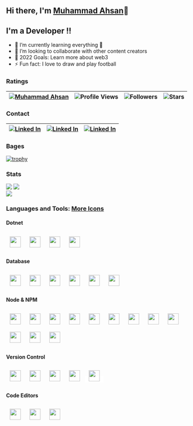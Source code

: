 ## Hi there, I'm [Muhammad Ahsan](https://github.com/ahsansoftengineer/)👋 
 
          
## I'm a Developer !!

- 🌱 I’m currently learning everything 🤣
- 👯 I’m looking to collaborate with other content creators
- 🥅 2022 Goals: Learn more about web3
- ⚡ Fun fact: I love to draw and play football

### Ratings

| [![Muhammad Ahsan](https://img.shields.io/badge/MUHAMMAD-AHSAN-<COLOR>.svg)](https://shields.io/) | ![Profile Views](https://komarev.com/ghpvc/?username=ahsansoftengineer&color=green) | ![Followers](https://img.shields.io/github/followers/ahsansoftengineer) | ![Stars](https://img.shields.io/github/stars/ahsansoftengineer?label=Profile%20Stars&logo=Profile%20stars&logoColor=g) | 
--| --| --| --|

### Contact
| [![Linked In](https://img.shields.io/badge/linkedin-%230077B5.svg?style=for-the-badge&logo=linkedin)](https://www.linkedin.com/in/muhammad-ahsan-saifi-1511a6191/) | [![Linked In](https://img.shields.io/badge/linkedin-%230077B5.svg?style=for-the-badge&logo=linkedin)](https://www.linkedin.com/in/muhammad-ahsan-saifi-1511a6191/) | [![Linked In](https://img.shields.io/badge/linkedin-%230077B5.svg?style=for-the-badge&logo=linkedin)](https://www.linkedin.com/in/muhammad-ahsan-saifi-1511a6191/) |
--| --| --|

### Bages
[![trophy](https://github-profile-trophy.vercel.app/?username=ahsansoftengineer&margin-w=8&row=2&column=3&align=center)](https://github.com/ryo-ma/github-profile-trophy)

### Stats
![](https://github-readme-stats.vercel.app/api?username=ahsansoftengineer&theme=light&hide_border=false&include_all_commits=true&count_private=true)
![](https://github-readme-streak-stats.herokuapp.com?user=ahsansoftengineer&theme=light&hide_border=false)<br/>
![](https://github-readme-stats.vercel.app/api/top-langs?username=ahsansoftengineer&theme=light&hide_border=false&include_all_commits=true&count_private=true&layout=compact)

### Languages and Tools: [More Icons](https://devicon.dev/)
#### Dotnet
<p>
  <img width="30px" style="padding:10px" src="https://cdn.jsdelivr.net/gh/devicons/devicon/icons/csharp/csharp-original.svg" />
  <img width="30px" style="padding:10px" src="https://cdn.jsdelivr.net/gh/devicons/devicon/icons/dotnetcore/dotnetcore-original.svg" />
  <img width="30px" style="padding:10px;" src="https://cdn.jsdelivr.net/gh/devicons/devicon/icons/nuget/nuget-original.svg" />
  <img width="30px" style="padding:10px;" src="https://cdn.jsdelivr.net/gh/devicons/devicon/icons/azure/azure-original.svg" />
</p>

#### Database
<p> 
  <img width="30px" style="padding:10px;" src="https://cdn.jsdelivr.net/gh/devicons/devicon/icons/mysql/mysql-original-wordmark.svg" />
  <img width="30px" style="padding:10px;" src="https://cdn.jsdelivr.net/gh/devicons/devicon/icons/redis/redis-original.svg" />
  <img width="30px" style="padding:10px;" src="https://cdn.jsdelivr.net/gh/devicons/devicon/icons/mongodb/mongodb-original-wordmark.svg" />
  <img width="30px" style="padding:10px;" src="https://cdn.jsdelivr.net/gh/devicons/devicon/icons/graphql/graphql-plain.svg" />
  <img width="30px" style="padding:10px;" src="https://cdn.jsdelivr.net/gh/devicons/devicon/icons/firebase/firebase-plain-wordmark.svg" />
  <img width="30px" style="padding:10px;" src="https://cdn.jsdelivr.net/gh/devicons/devicon/icons/microsoftsqlserver/microsoftsqlserver-plain-wordmark.svg" />
</p>

#### Node & NPM
<p>
  <img width="30px" style="padding:10px;" src="https://cdn.jsdelivr.net/gh/devicons/devicon/icons/javascript/javascript-plain.svg" />
  <img width="30px" style="padding:10px;" src="https://cdn.jsdelivr.net/gh/devicons/devicon/icons/typescript/typescript-plain.svg" />
  <img width="30px" style="padding:10px;" src="https://cdn.jsdelivr.net/gh/devicons/devicon/icons/html5/html5-plain.svg" />
  <img width="30px" style="padding:10px;" src="https://cdn.jsdelivr.net/gh/devicons/devicon/icons/css3/css3-original.svg" />
  <img width="30px" style="padding:10px;" src="https://cdn.jsdelivr.net/gh/devicons/devicon/icons/bootstrap/bootstrap-original-wordmark.svg" />
  <img width="30px" style="padding:10px;" src="https://cdn.jsdelivr.net/gh/devicons/devicon/icons/angularjs/angularjs-plain.svg" />
  <img width="30px" style="padding:10px;" src="https://cdn.jsdelivr.net/gh/devicons/devicon/icons/react/react-original.svg" />
  <img width="30px" style="padding:10px;" src="https://cdn.jsdelivr.net/gh/devicons/devicon/icons/nodejs/nodejs-plain.svg" />                    
  <img width="30px" style="padding:10px;" src="https://cdn.jsdelivr.net/gh/devicons/devicon/icons/nestjs/nestjs-plain.svg" />
  <img width="30px" style="padding:10px;" src="https://cdn.jsdelivr.net/gh/devicons/devicon/icons/tailwindcss/tailwindcss-plain.svg" />
  <img width="30px" style="padding:10px;" src="https://cdn.jsdelivr.net/gh/devicons/devicon/icons/sass/sass-original.svg" />
  <img width="30px" style="padding:10px;" src="https://cdn.jsdelivr.net/gh/devicons/devicon/icons/npm/npm-original-wordmark.svg" />
</p>

#### Version Control
<p>
  <img width="30px" style="padding:10px;" src="https://cdn.jsdelivr.net/gh/devicons/devicon/icons/git/git-plain.svg" />
  <img width="30px" style="padding:10px;" src="https://cdn.jsdelivr.net/gh/devicons/devicon/icons/gitlab/gitlab-original-wordmark.svg" />
  <img width="30px" style="padding:10px;" src="https://cdn.jsdelivr.net/gh/devicons/devicon/icons/docker/docker-original.svg" />
  <img width="30px" style="padding:10px;" src="https://cdn.jsdelivr.net/gh/devicons/devicon/icons/kubernetes/kubernetes-plain-wordmark.svg" />
  <span style="background-color:white;">
     <img width="30px" style="padding:10px;" src="https://cdn.jsdelivr.net/gh/devicons/devicon/icons/github/github-original-wordmark.svg" />       
  </span>
</p>

#### Code Editors
<p>
  <img width="30px" style="padding:10px;" src="https://cdn.jsdelivr.net/gh/devicons/devicon/icons/vscode/vscode-original-wordmark.svg" />
  <img width="30px" style="padding:10px;" src="https://cdn.jsdelivr.net/gh/devicons/devicon/icons/visualstudio/visualstudio-plain.svg" />
  <img width="30px" style="padding:10px;" src="https://cdn.jsdelivr.net/gh/devicons/devicon/icons/intellij/intellij-original.svg" />
</p>
  



